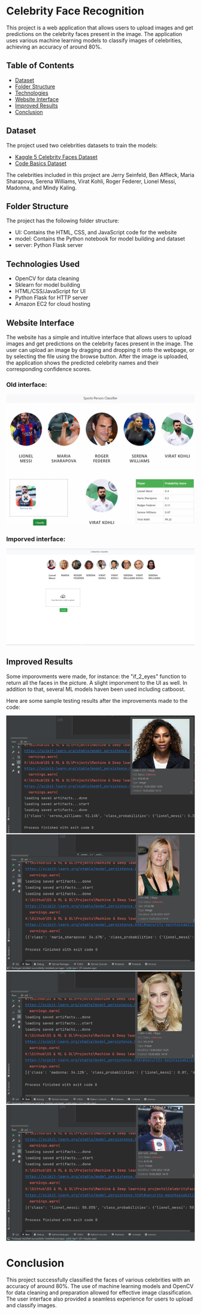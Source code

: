 
# Celebrity Face Recognition

This project is a web application that allows users to upload images and get predictions on the celebrity faces present in the image. The application uses various machine learning models to classify images of celebrities, achieving an accuracy of around 80%.

## Table of Contents
* [Dataset](#Dataset)
* [Folder Structure](#FolderStructure)
* [Technologies](#TechnologiesUsed)
* [Website Interface](#WebsiteInterface)
* [Improved Results](#ImprovedResults)
* [Conclusion](#Conclusion)

## Dataset
The project used two celebrities datasets to train the models:

* [Kaggle 5 Celebrity Faces Dataset](https://www.kaggle.com/datasets/dansbecker/5-celebrity-faces-dataset)
* [Code Basics Dataset](https://github.com/codebasics/py/tree/master/DataScience/CelebrityFaceRecognition/model/dataset)

The celebrities included in this project are Jerry Seinfeld, Ben Affleck, Maria Sharapova, Serena Williams, Virat Kohli, Roger Federer, Lionel Messi, Madonna, and Mindy Kaling.

## Folder Structure
The project has the following folder structure:

* UI: Contains the HTML, CSS, and JavaScript code for the website
* model: Contains the Python notebook for model building and dataset
* server: Python Flask server


## Technologies Used
* OpenCV for data cleaning
* Sklearn for model building
* HTML/CSS/JavaScript for UI
* Python Flask for HTTP server
* Amazon EC2 for cloud hosting

## Website Interface
The website has a simple and intuitive interface that allows users to upload images and get predictions on the celebrity faces present in the image. The user can upload an image by dragging and dropping it onto the webpage, or by selecting the file using the browse button. After the image is uploaded, the application shows the predicted celebrity names and their corresponding confidence scores.

### Old interface:
![Website_old](readmephotos/sportclassifier.png)


### Imporved interface:
![Website_new](readmephotos/celebritiesclassifier.JPG)

## Improved Results
Some imporovments were made, for instance: the "if_2_eyes" function to return all the faces in the picture. A slight imporvment to the UI as well. In addition to that, several ML models haven been used including catboost.

Here are some sample testing results after the improvements made to the code:

![result1](readmephotos/first_result.png)
![result2](readmephotos/second_result.png)
![result3](readmephotos/third_result.png)
![result4](readmephotos/fourth_result.png)

# Conclusion
This project successfully classified the faces of various celebrities with an accuracy of around 80%. The use of machine learning models and OpenCV for data cleaning and preparation allowed for effective image classification. The user interface also provided a seamless experience for users to upload and classify images.



